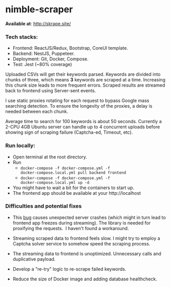 # nimble-scraper
**Available at**: http://skrape.site/

### Tech stacks:
- Frontend: ReactJS/Redux, Bootstrap, CoreUI template.
- Backend: NestJS, Puppeteer.
- Deployment: Git, Docker, Compose.
- Test: Jest (~80% coverage)

Uploaded CSVs will get their keywords parsed. Keywords are divided into chunks of three, which means **3** keywords are scraped at a time. Increasing this chunk size leads to more frequent errors. Scraped results are streamed back to frontend using Server-sent events.

I use static proxies rotating for each request to bypass Google mass searching detection. To ensure the longevity of the proxies, a delay is needed between each chunk.

Average time to search for 100 keywords is about 50 seconds. Currently a 2-CPU 4GB Ubuntu server can handle up to 4 concurrent uploads before showing sign of scraping failure (Captcha-ed, Timeout, etc).

### Run locally: 

- Open terminal at the root directory.
- Run 
    - <code>docker-compose -f docker-compose.yml -f docker-compose.local.yml pull backend frontend </code>
    - <code>docker-compose -f docker-compose.yml -f docker-compose.local.yml up -d </code>
- You might have to wait a bit for the containers to start up.
- The frontend app should be available at your http://localhost

### Difficulties and potential fixes
- This [bug](https://github.com/Cuadrix/puppeteer-page-proxy/issues/76) causes unexpected server crashes (which might in turn lead to frontend app freezes during streaming). The library is needed for proxifying the requests.  I haven't found a workaround.

- Streaming scraped data to frontend feels slow. I might try to employ a Captcha solver service to somehow speed the scraping process.

- The streaming data to frontend is unoptimized. Unnecessary calls and duplicative payload.

- Develop a "re-try" logic to re-scrape failed keywords.

- Reduce the size of Docker image and adding database healthcheck.
